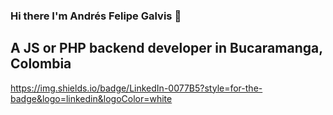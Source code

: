 ### Hi there I'm Andrés Felipe Galvis 👋
## A JS or PHP backend developer in Bucaramanga, Colombia

https://img.shields.io/badge/LinkedIn-0077B5?style=for-the-badge&logo=linkedin&logoColor=white

<!--
**andresgalvis26/andresgalvis26** is a ✨ _special_ ✨ repository because its `README.md` (this file) appears on your GitHub profile.

Here are some ideas to get you started:

- 🔭 I’m currently working on ...
- 🌱 I’m currently learning ...
- 👯 I’m looking to collaborate on ...
- 🤔 I’m looking for help with ...
- 💬 Ask me about ...
- 📫 How to reach me: ...
- 😄 Pronouns: ...
- ⚡ Fun fact: ...
-->
